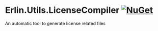# Erlin.Utils.LicenseCompiler [![NuGet](https://img.shields.io/nuget/v/Erlin.Utils.LicenseCompiler.svg)](https://www.nuget.org/packages/Erlin.Utils.LicenseCompiler)

An automatic tool to generate license related files
